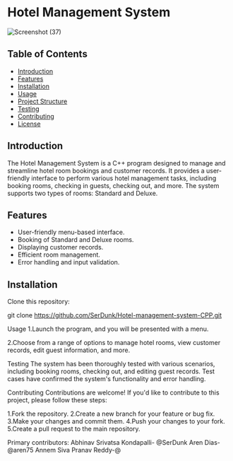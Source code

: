 # Hotel Management System
![Screenshot (37)](https://github.com/SerDunk/Hotel-management-system-CPP/assets/121254293/5ff2792a-4a02-497c-92f6-15cc5e7a6e21)

## Table of Contents

- [Introduction](#introduction)
- [Features](#features)
- [Installation](#installation)
- [Usage](#usage)
- [Project Structure](#project-structure)
- [Testing](#testing)
- [Contributing](#contributing)
- [License](#license)

## Introduction

The Hotel Management System is a C++ program designed to manage and streamline hotel room bookings and customer records. It provides a user-friendly interface to perform various hotel management tasks, including booking rooms, checking in guests, checking out, and more. The system supports two types of rooms: Standard and Deluxe.

## Features

- User-friendly menu-based interface.
- Booking of Standard and Deluxe rooms.
- Displaying customer records.
- Efficient room management.
- Error handling and input validation.

## Installation

 Clone this repository:

   git clone https://github.com/SerDunk/Hotel-management-system-CPP.git


Usage
1.Launch the program, and you will be presented with a menu.



2.Choose from a range of options to manage hotel rooms, view customer records, edit guest information, and more.




Testing
The system has been thoroughly tested with various scenarios, including booking rooms, checking out, and editing guest records. Test cases have confirmed the system's functionality and error handling.

Contributing
Contributions are welcome! If you'd like to contribute to this project, please follow these steps:

1.Fork the repository.
2.Create a new branch for your feature or bug fix.
3.Make your changes and commit them.
4.Push your changes to your fork.
5.Create a pull request to the main repository.


Primary contributors:
Abhinav Srivatsa Kondapalli- @SerDunk
Aren Dias-@aren75
Annem Siva Pranav Reddy-@


